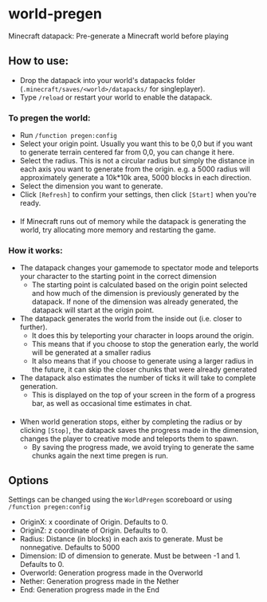 # world-pregen
Minecraft datapack: Pre-generate a Minecraft world before playing

## How to use:
* Drop the datapack into your world's datapacks folder (`.minecraft/saves/<world>/datapacks/` for singleplayer).  
* Type `/reload` or restart your world to enable the datapack.  

### To pregen the world:
* Run `/function pregen:config`
* Select your origin point. Usually you want this to be 0,0 but if you want to generate terrain centered far from 0,0, you can change it here.
* Select the radius. This is not a circular radius but simply the distance in each axis you want to generate from the origin. e.g. a 5000 radius will approximately generate a 10k\*10k area, 5000 blocks in each direction.
* Select the dimension you want to generate.
* Click `[Refresh]` to confirm your settings, then click `[Start]` when you're ready.
####
* If Minecraft runs out of memory while the datapack is generating the world, try allocating more memory and restarting the game.

### How it works:
* The datapack changes your gamemode to spectator mode and teleports your character to the starting point in the correct dimension
  * The starting point is calculated based on the origin point selected and how much of the dimension is previously generated by the datapack. If none of the dimension was already generated, the datapack will start at the origin point.
* The datapack generates the world from the inside out (i.e. closer to further).
  * It does this by teleporting your character in loops around the origin.
  * This means that if you choose to stop the generation early, the world will be generated at a smaller radius
  * It also means that if you choose to generate using a larger radius in the future, it can skip the closer chunks that were already generated
* The datapack also estimates the number of ticks it will take to complete generation.
  * This is displayed on the top of your screen in the form of a progress bar, as well as occasional time estimates in chat.
####
* When world generation stops, either by completing the radius or by clicking `[Stop]`, the datapack saves the progress made in the dimension, changes the player to creative mode and teleports them to spawn.
  * By saving the progress made, we avoid trying to generate the same chunks again the next time pregen is run.

## Options
Settings can be changed using the `WorldPregen` scoreboard or using `/function pregen:config`
* OriginX: x coordinate of Origin. Defaults to 0.
* OriginZ: z coordinate of Origin. Defaults to 0.
* Radius: Distance (in blocks) in each axis to generate. Must be nonnegative. Defaults to 5000
* Dimension: ID of dimension to generate. Must be between -1 and 1. Defaults to 0.
* Overworld: Generation progress made in the Overworld
* Nether: Generation progress made in the Nether
* End: Generation progress made in the End
